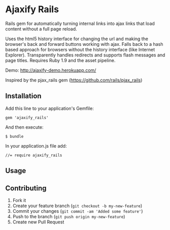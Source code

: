 # Ajaxify Rails

Rails gem for automatically turning internal links into ajax links that load content without a full page reload.

Uses the html5 history interface for changing the url and making the browser's back and forward buttons working with ajax.
Falls back to a hash based approach for browsers without the history interface (like Internet Explorer).
Transparently handles redirects and supports flash messages and page titles. Requires Ruby 1.9 and the asset pipeline.

Demo: http://ajaxify-demo.herokuapp.com/

Inspired by the pjax_rails gem (https://github.com/rails/pjax_rails)

## Installation

Add this line to your application's Gemfile:

    gem 'ajaxify_rails'

And then execute:

    $ bundle

In your application.js file add:

    //= require ajaxify_rails

## Usage



## Contributing

1. Fork it
2. Create your feature branch (`git checkout -b my-new-feature`)
3. Commit your changes (`git commit -am 'Added some feature'`)
4. Push to the branch (`git push origin my-new-feature`)
5. Create new Pull Request

